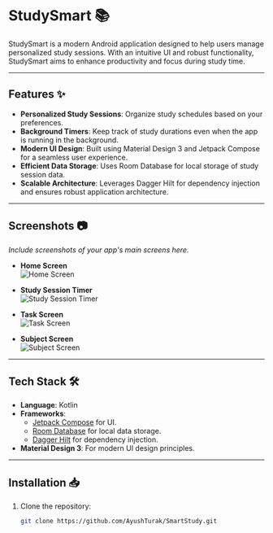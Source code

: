 # StudySmart 📚

StudySmart is a modern Android application designed to help users manage personalized study sessions. With an intuitive UI and robust functionality, StudySmart aims to enhance productivity and focus during study time.

---

## Features ✨
- **Personalized Study Sessions**: Organize study schedules based on your preferences.
- **Background Timers**: Keep track of study durations even when the app is running in the background.
- **Modern UI Design**: Built using Material Design 3 and Jetpack Compose for a seamless user experience.
- **Efficient Data Storage**: Uses Room Database for local storage of study session data.
- **Scalable Architecture**: Leverages Dagger Hilt for dependency injection and ensures robust application architecture.

---

## Screenshots 📷
*Include screenshots of your app's main screens here.*
- **Home Screen**  
  ![Home Screen](https://github.com/user-attachments/assets/eb3710cd-000c-42a1-b7e3-2ca79a08c065)

- **Study Session Timer**  
  ![Study Session Timer](https://github.com/user-attachments/assets/2de9d489-c89d-4218-b64d-baede5490d1b)

- **Task Screen**  
  ![Task Screen](https://github.com/user-attachments/assets/a154b3f5-823f-44aa-ae63-f53b1819e675)

- **Subject Screen**  
  ![Subject Screen](https://github.com/user-attachments/assets/241d0262-a01d-48da-8ae9-cc781d3ebc1c)

---

## Tech Stack 🛠️
- **Language**: Kotlin
- **Frameworks**:
  - [Jetpack Compose](https://developer.android.com/jetpack/compose) for UI.
  - [Room Database](https://developer.android.com/jetpack/androidx/releases/room) for local data storage.
  - [Dagger Hilt](https://developer.android.com/training/dependency-injection/hilt-android) for dependency injection.
- **Material Design 3**: For modern UI design principles.

---

## Installation 📥

1. Clone the repository:
   ```bash
   git clone https://github.com/AyushTurak/SmartStudy.git

